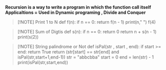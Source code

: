 
**Recursion is a way to write a program in which the function call itself
 Applicaltions = Used in Dynamic programing , Divide and Conquer**

> [!NOTE] Print 1 to N
	 def f(n):
	    if n == 0:
	        return
	    f(n - 1)
	    print(n," ")
	f(4)


> [!NOTE] Sum of Digtis
	   def s(n):
	    if n == 0:
	        return 0
	    return n + s(n - 1)
	   print(s(2))


> [!NOTE] String palindrome or Not
		def isPal(str , start , end):
		    if start >= end:
		        return True
		    return (str[start] == str[end] and isPal(str,start+1,end-1))
		str = "abbcbba"
		start = 0
		end = len(str) - 1
		print(isPal(str,start,end))
